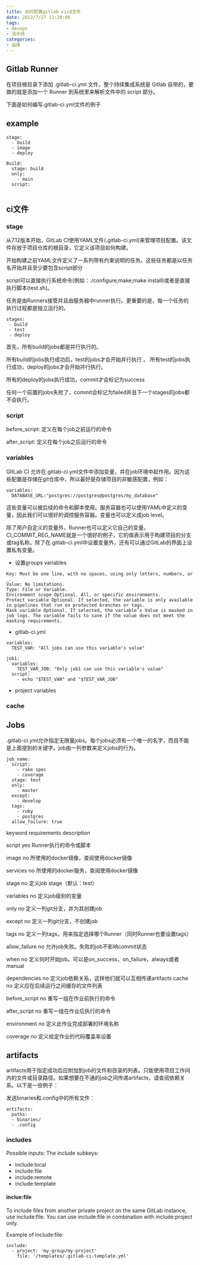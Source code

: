 ```yaml
---
title: 如何配置gitlab cicd文件
date: 2022/7/27 11:28:00   
tags: 
- devops
- 流水线
categories: 
- 运维
---
```



## Gitlab Runner

在项目根目录下添加 .gitlab-ci.yml 文件，整个持续集成系统是 Gitlab 自带的，要做的就是添加一个 Runner 到系统里来解析文件中的 script 部分。

下面是如何编写.gitlab-ci.yml文件的例子

## example

```
stage:
  - build
  - image
  - deploy

Build:
  stage: build
  only:
    - main
  script:
    

```
## ci文件

### stage 
从7.12版本开始，GitLab CI使用YAML文件(.gitlab-ci.yml)来管理项目配置。该文件存放于项目仓库的根目录，它定义该项目如何构建。

开始构建之前YAML文件定义了一系列带有约束说明的任务。这些任务都是以任务名开始并且至少要包含script部分

script可以直接执行系统命令(例如：./configure;make;make install)或者是直接执行脚本(test.sh)。

任务是由Runners接管并且由服务器中runner执行。更重要的是，每一个任务的执行过程都是独立运行的。

```
stages:
 - build
 - test
 - deploy
```
首先，所有build的jobs都是并行执行的。

所有build的jobs执行成功后，test的jobs才会开始并行执行
。
所有test的jobs执行成功，deploy的jobs才会开始并行执行。

所有的deploy的jobs执行成功，commit才会标记为success

任何一个前置的jobs失败了，commit会标记为failed并且下一个stages的jobs都不会执行。


### script
before_script:  定义在每个job之前运行的命令

after_script: 定义在每个job之后运行的命令

### variables
GItLab CI 允许在.gitlab-ci.yml文件中添加变量，并在job环境中起作用。因为这些配置是存储在git仓库中，所以最好是存储项目的非敏感配置，例如：
```
variables:
  DATABASE_URL:"postgres://postgres@postgres/my_database"
```
这些变量可以被后续的命令和脚本使用。服务容器也可以使用YAML中定义的变量，因此我们可以很好的调控服务容器。变量也可以定义成job level。

除了用户自定义的变量外，Runner也可以定义它自己的变量。CI_COMMIT_REG_NAME就是一个很好的例子，它的值表示用于构建项目的分支或tag名称。除了在.gitlab-ci.yml中设置变量外，还有可以通过GitLab的界面上设置私有变量。 
  
- 设置groups variables

```
Key: Must be one line, with no spaces, using only letters, numbers, or _.
Value: No limitations.
Type: File or Variable.
Environment scope Optional. All, or specific environments. 
Protect variable Optional. If selected, the variable is only available in pipelines that run on protected branches or tags.
Mask variable Optional. If selected, the variable’s Value is masked in job logs. The variable fails to save if the value does not meet the masking requirements.

```

- gitlab-ci.yml

```
variables:
  TEST_VAR: "All jobs can use this variable's value"

job1:
  variables:
    TEST_VAR_JOB: "Only job1 can use this variable's value"
  script:
    - echo "$TEST_VAR" and "$TEST_VAR_JOB"
```

- project variables
  

### cache


## Jobs
.gitlab-ci.yml允许指定无限量jobs。每个jobs必须有一个唯一的名字，而且不能是上面提到的关键字。job由一列参数来定义jobs的行为。
```
job_name:
  script:
    - rake spec
    - coverage
  stage: test
  only:
    - master
  except:
    - develop
  tags:
    - ruby
    - postgres
  allow_failure: true
```
keyword requirements description
 
script	yes	Runner执行的命令或脚本

image	no	所使用的docker镜像，查阅使用docker镜像

services	no	所使用的docker服务，查阅使用docker镜像

stage	no	定义job stage（默认：test）

variables	no	定义job级别的变量

only	no	定义一列git分支，并为其创建job

except	no	定义一列git分支，不创建job

tags	no	定义一列tags，用来指定选择哪个Runner（同时Runner也要设置tags）

allow_failure	no	允许job失败。失败的job不影响commit状态

when	no	定义何时开始job。可以是on_success，on_failure，always或者manual

dependencies	no	定义job依赖关系，这样他们就可以互相传递artifacts
cache	no	定义应在后续运行之间缓存的文件列表

before_script	no	重写一组在作业前执行的命令

after_script	no	重写一组在作业后执行的命令

environment	no	定义此作业完成部署的环境名称

coverage  no  定义给定作业的代码覆盖率设置

## artifacts

artifacts用于指定成功后应附加到job的文件和目录的列表。只能使用项目工作间内的文件或目录路径。如果想要在不通的job之间传递artifacts，请查阅依赖关系。以下是一些例子：

发送binaries和.config中的所有文件：
```
artifacts:
  paths:
  - binaries/
  - .config
```


### includes

Possible inputs: The include subkeys:

- include:local
- include:file
- include:remote
- include:template

#### inclue:file
To include files from another private project on the same GitLab instance, use include:file. You can use include:file in combination with include:project only.

Example of include:file:
```
include:
  - project: 'my-group/my-project'
    file: '/templates/.gitlab-ci-template.yml'
```
